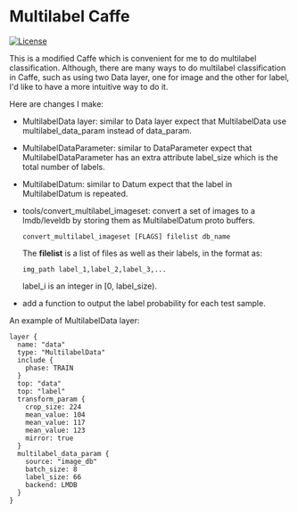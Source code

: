 # Multilabel Caffe

[![License](https://img.shields.io/badge/license-BSD-blue.svg)](LICENSE)

This is a modified Caffe which is convenient for me to do multilabel classification. Although, there are many ways to do multilabel classification in Caffe, such as using two Data layer, one for image and the other for label, I'd like to have a more intuitive way to do it.

Here are changes I make:
* MultilabelData layer: similar to Data layer expect that MultilabelData use multilabel_data_param instead of data_param.
* MultilabelDataParameter: similar to DataParameter expect that MultilabelDataParameter has an extra attribute label_size which is the total number of labels.
* MultilabelDatum: similar to Datum expect that the label in MultilabelDatum is repeated.
* tools/convert_multilabel_imageset: convert a set of images to a lmdb/leveldb by storing them as MultilabelDatum proto buffers.
 
      convert_multilabel_imageset [FLAGS] filelist db_name
   The **filelist** is a list of files as well as their labels, in the format as:
      
      img_path label_1,label_2,label_3,...
   label_i is an integer in \[0, label_size).
   
* add a function to output the label probability for each test sample.

An example of MultilabelData layer:
```
layer {
  name: "data"
  type: "MultilabelData"
  include {
    phase: TRAIN
  }
  top: "data"
  top: "label"
  transform_param {
    crop_size: 224
    mean_value: 104
    mean_value: 117
    mean_value: 123
    mirror: true
  }
  multilabel_data_param {
    source: "image_db"
    batch_size: 8
    label_size: 66
    backend: LMDB
  }
}
```
